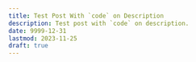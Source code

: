 ```yaml
---
title: Test Post With `code` on Description
description: Test post with `code` on description.
date: 9999-12-31
lastmod: 2023-11-25
draft: true
---
```

